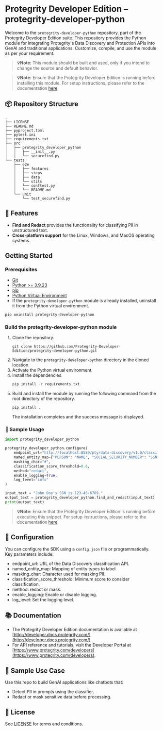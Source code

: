 # Protegrity Developer Edition – protegrity-developer-python

Welcome to the `protegrity-developer-python` repository, part of the Protegrity Developer Edition suite. This repository provides the Python module for integrating Protegrity's Data Discovery and Protection APIs into GenAI and traditional applications.
Customize, compile, and use the module as per your requirement.

> **💡Note:** This module should be built and used, only if you intend to change the source and default behavior.

> **💡Note:** Ensure that the Protegrity Developer Edition is running before installing this module.
For setup instructions, please refer to the documentation [here](https://github.com/Protegrity-Developer-Edition/protegrity-developer-edition/blob/main/README.md).

## 📦 Repository Structure

```text
.
├── LICENSE
├── README.md
├── pyproject.toml
├── pytest.ini
├── requirements.txt
├── src
│   ├── protegrity_developer_python
│   │   ├── __init__.py
│   │   └── securefind.py
└── tests
    ├── e2e
    │   ├── features
    │   ├── steps
    │   ├── data
    │   └── utils
    │   └── conftest.py
    │   └── README.md
    └── unit
        └── test_securefind.py
```

## 🧰 Features

- **Find and Redact** provides the functionality for classifying PII in unstructured text.
- **Cross-platform support** for the Linux, Windows, and MacOS operating systems.

##  Getting Started

### Prerequisites

- [Git](https://git-scm.com/downloads)
- [Python >= 3.9.23](https://www.python.org/downloads/)
- [pip](https://pip.pypa.io/en/stable/installation/)
- [Python Virtual Environment](https://packaging.python.org/en/latest/guides/installing-using-pip-and-virtual-environments/) 
- If the `protegrity-developer-python` module is already installed, uninstall it from the Python virtual environment.
```bash
pip uninstall protegrity-developer-python
``` 

### Build the protegrity-developer-python module

1.  Clone the repository. 
    ```
    git clone https://github.com/Protegrity-Developer-Edition/protegrity-developer-python.git
    ```
2.  Navigate to the `protegrity-developer-python` directory in the cloned location.
3.  Activate the Python virtual environment. 
4.  Install the dependencies.
    ```bash
    pip install -r requirements.txt
    ```
5.  Build and install the module by running the following command from the root directory of the repository.
    ```bash
    pip install .
    ```
    The installation completes and the success message is displayed.

### 🧪 Sample Usage

```python
import protegrity_developer_python

protegrity_developer_python.configure(
    endpoint_url="http://localhost:8580/pty/data-discovery/v1.0/classify",
    named_entity_map={"PERSON": "NAME", "SOCIAL_SECURITY_NUMBER": "SSN"},
    masking_char="#",
    classification_score_threshold=0.6,
    method="redact",
    enable_logging=True,
    log_level="info"
)

input_text = "John Doe's SSN is 123-45-6789."
output_text = protegrity_developer_python.find_and_redact(input_text)
print(output_text)
```
> **💡Note:** Ensure that the Protegrity Developer Edition is running before executing this snippet.
For setup instructions, please refer to the documentation [here](https://github.com/Protegrity-Developer-Edition/protegrity-developer-edition/blob/main/README.md)


## 📄 Configuration

You can configure the SDK using a `config.json` file or programmatically. Key parameters include:

- endpoint_url: URL of the Data Discovery classification API.
- named_entity_map: Mapping of entity types to label.
- masking_char: Character used for masking PII.
- classification_score_threshold: Minimum score to consider classification.
- method: redact or mask.
- enable_logging: Enable or disable logging.
- log_level: Set the logging level.



## 📚 Documentation

- The Protegrity Developer Edition documentation is available at [http://developer.docs.protegrity.com/](http://developer.docs.protegrity.com/).
- For API reference and tutorials, visit the Developer Portal at [https://www.protegrity.com/developers](https://www.protegrity.com/developers).

## 🧪 Sample Use Case

Use this repo to build GenAI applications like chatbots that:
- Detect PII in prompts using the classifier.
- Redact or mask sensitive data before processing.

## 📜 License

See [LICENSE](https://github.com/Protegrity-Developer-Edition/protegrity-developer-python/blob/main/LICENSE) for terms and conditions.
